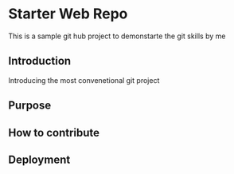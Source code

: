 # Starter Web Repo

This is a sample git hub project to demonstarte the git skills by me
## Introduction
Introducing the most convenetional git project

## Purpose

## How to contribute

## Deployment
